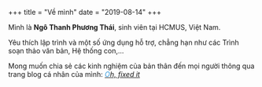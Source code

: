 +++
title = "Về mình"
date = "2019-08-14"
+++

Mình là **Ngô Thanh Phương Thái**, sinh viên tại HCMUS, Việt Nam.

Yêu thích lập trình và một số ứng dụng hỗ trợ, chẳng hạn như các Trình soạn thảo văn bản, Hệ thống con,...

Mong muốn chia sẻ các kinh nghiệm của bản thân đến mọi người thông qua trang blog cá nhân của mình: *[<span style="color: #3498DB">O</span>h, fixed it](https://ohfix.github.io)*